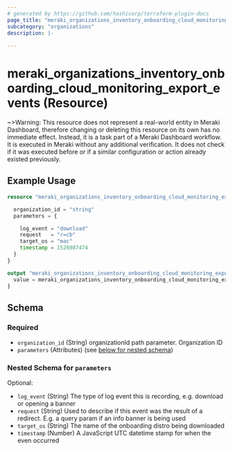 ```yaml
---
# generated by https://github.com/hashicorp/terraform-plugin-docs
page_title: "meraki_organizations_inventory_onboarding_cloud_monitoring_export_events Resource - terraform-provider-meraki"
subcategory: "organizations"
description: |-
  
---
```


# meraki_organizations_inventory_onboarding_cloud_monitoring_export_events (Resource)





~>Warning: This resource does not represent a real-world entity in Meraki Dashboard, therefore changing or deleting this resource on its own has no immediate effect. Instead, it is a task part of a Meraki Dashboard workflow. It is executed in Meraki without any additional verification. It does not check if it was executed before or if a similar configuration or action 
already existed previously.


## Example Usage

```terraform
resource "meraki_organizations_inventory_onboarding_cloud_monitoring_export_events" "example" {

  organization_id = "string"
  parameters = {

    log_event = "download"
    request   = "r=cb"
    target_os = "mac"
    timestamp = 1526087474
  }
}

output "meraki_organizations_inventory_onboarding_cloud_monitoring_export_events_example" {
  value = meraki_organizations_inventory_onboarding_cloud_monitoring_export_events.example
}
```

<!-- schema generated by tfplugindocs -->
## Schema

### Required

- `organization_id` (String) organizationId path parameter. Organization ID
- `parameters` (Attributes) (see [below for nested schema](#nestedatt--parameters))

<a id="nestedatt--parameters"></a>
### Nested Schema for `parameters`

Optional:

- `log_event` (String) The type of log event this is recording, e.g. download or opening a banner
- `request` (String) Used to describe if this event was the result of a redirect. E.g. a query param if an info banner is being used
- `target_os` (String) The name of the onboarding distro being downloaded
- `timestamp` (Number) A JavaScript UTC datetime stamp for when the even occurred
